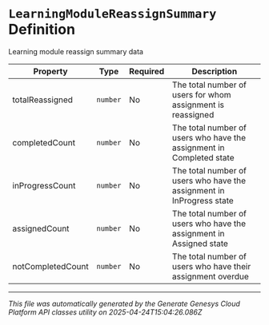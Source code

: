 # `LearningModuleReassignSummary` Definition

Learning module reassign summary data

| Property | Type | Required | Description |
|----------|------|----------|-------------|
| totalReassigned | `number` | No | The total number of users for whom assignment is reassigned |
| completedCount | `number` | No | The total number of users who have the assignment in Completed state |
| inProgressCount | `number` | No | The total number of users who have the assignment in InProgress state |
| assignedCount | `number` | No | The total number of users who have the assignment in Assigned state |
| notCompletedCount | `number` | No | The total number of users who have their assignment overdue |

---

*This file was automatically generated by the Generate Genesys Cloud Platform API classes utility on 2025-04-24T15:04:26.086Z*